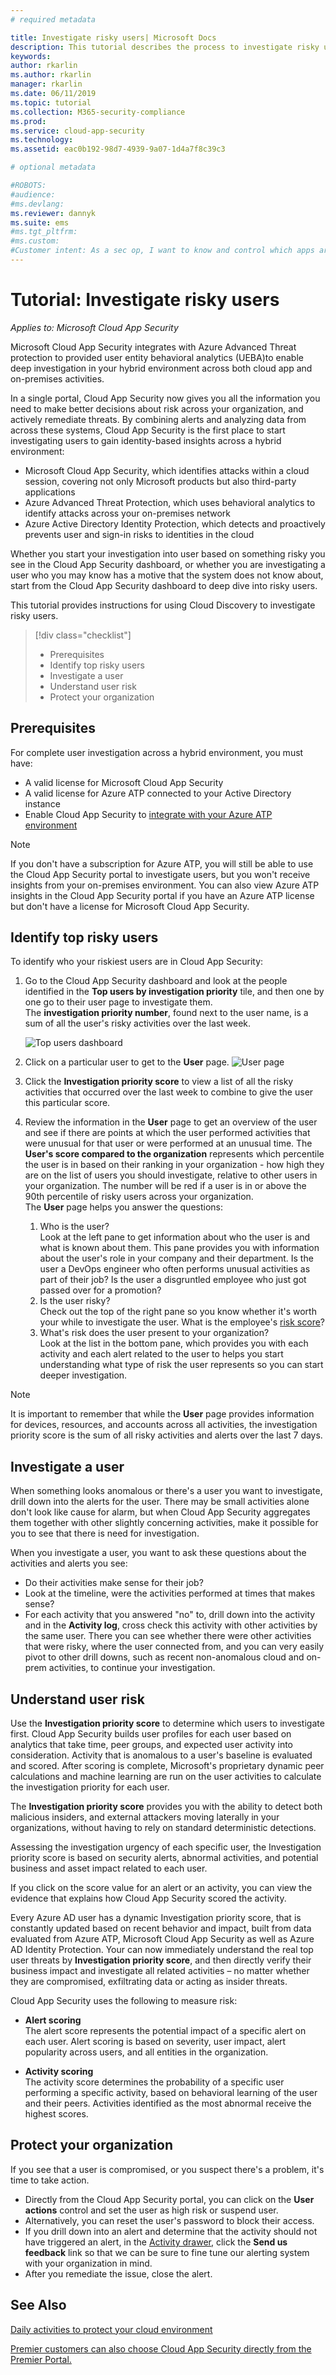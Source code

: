 ```yaml
---
# required metadata

title: Investigate risky users| Microsoft Docs
description: This tutorial describes the process to investigate risky users in Microsoft Cloud App Security, across hybrid environments, by integrating with Azure ATP.
keywords:
author: rkarlin
ms.author: rkarlin
manager: rkarlin
ms.date: 06/11/2019
ms.topic: tutorial
ms.collection: M365-security-compliance
ms.prod:
ms.service: cloud-app-security
ms.technology:
ms.assetid: eac0b192-98d7-4939-9a07-1d4a7f8c39c3

# optional metadata

#ROBOTS:
#audience:
#ms.devlang:
ms.reviewer: dannyk
ms.suite: ems
#ms.tgt_pltfrm:
#ms.custom:
#Customer intent: As a sec op, I want to know and control which apps are used in my org so that I can harden my organization's security.
---
```


# Tutorial: Investigate risky users

*Applies to: Microsoft Cloud App Security*

Microsoft Cloud App Security integrates with Azure Advanced Threat protection to provided user entity behavioral analytics (UEBA)to enable deep investigation in your hybrid environment across both cloud app and on-premises activities. 

In a single portal, Cloud App Security now gives you all the information you need to make better decisions about risk across your organization, and actively remediate threats. By combining alerts and analyzing data from across these systems, Cloud App Security is the first place to start investigating users to gain identity-based insights across a hybrid environment:
- Microsoft Cloud App Security, which identifies attacks within a cloud session, covering not only Microsoft products but also third-party applications
- Azure Advanced Threat Protection, which uses behavioral analytics to identify attacks across your on-premises network
- Azure Active Directory Identity Protection, which detects and proactively prevents user and sign-in risks to identities in the cloud

Whether you start your investigation into user based on something risky you see in the Cloud App Security dashboard, or whether you are investigating a user who you may know has a motive that the system does not know about, start from the Cloud App Security dashboard to deep dive into risky users.  



This tutorial provides instructions for using Cloud Discovery to investigate risky users.

> [!div class="checklist"]
> * Prerequisites
> * Identify top risky users
> * Investigate a user
> * Understand user risk
> * Protect your organization


## Prerequisites

For complete user investigation across a hybrid environment, you must have:

- A valid license for Microsoft Cloud App Security
- A valid license for Azure ATP connected to your Active Directory instance
- Enable Cloud App Security to [integrate with your Azure ATP environment](aatp-integration.md) 

>[!NOTE]
>If you don't have a subscription for Azure ATP, you will still be able to use the Cloud App Security portal to investigate users, but you won't receive insights from your on-premises environment. You can also view Azure ATP insights in the Cloud App Security portal if you have an Azure ATP license but don't have a license for Microsoft Cloud App Security.


## Identify top risky users

To identify who your riskiest users are in Cloud App Security:

1. Go to the Cloud App Security dashboard and look at the people identified in the **Top users by investigation priority** tile, and then one by one go to their user page to investigate them. <br>The **investigation priority number**, found next to the user name, is a sum of all the user's risky activities over the last week. 

   ![Top users dashboard](./media/dashboard-top-users.png) 

2. Click on a particular user to get to the **User** page. 
   ![User page](./media/user-page.png) 

3. Click the **Investigation priority score** to view a list of all the risky activities that occurred over the last week to combine to give the user this particular score. 
4. Review the information in the **User** page to get an overview of the user and see if there are points at which the user  performed activities that were unusual for that user or were performed at an unusual time. The **User's score compared to the organization** represents which percentile the user is in based on their ranking in your organization - how high they are on the list of users you should investigate, relative to other users in your organization. The number will be red if a user is in or above the 90th percentile of risky users across your organization.<br>The **User** page helps you answer the questions:
	1. Who is the user?<br>Look at the left pane to get information about who the user is and what is known about them. This pane provides you with information about the user's role in your company and their department. Is the user a DevOps engineer who often performs unusual activities as part of their job? Is the user a disgruntled employee who just got passed over for a promotion?
	2. Is the user risky?<br>Check out the top of the right pane so you know whether it's worth your while to investigate the user. What is the employee's [risk score](#risk-score)?
	3. What's risk does the user present to your organization?<br>Look at the list in the bottom pane, which provides you with each activity and each alert related to the user to helps you start understanding what type of risk the user represents so you can start deeper investigation.

  >[!NOTE]
  >It is important to remember that while the **User** page provides information for devices, resources, and accounts across all activities, the investigation priority score is the sum of all risky activities and alerts over the last 7 days.
 
 
## Investigate a user
When something looks anomalous or there's a user you want to investigate, drill down into the alerts for the user. There may be small activities alone don't look like cause for alarm, but when Cloud App Security aggregates them together with other slightly concerning activities, make it possible for you to see that there is need for investigation.
 
When you investigate a user, you want to ask these questions about the activities and alerts you see:
- Do their activities make sense for their job?
- Look at the timeline, were the activities performed at times that makes sense?
- For each activity that you answered "no" to, drill down into the activity and in the **Activity log**, cross check this activity with other activities by the same user. There you can see whether there were other activities that were risky, where the user connected from, and you can very easily pivot to other drill downs, such as recent non-anomalous cloud and on-prem activities, to continue your investigation.


## Understand user risk <a name ="risk-score"></a>
    
Use the **Investigation priority score** to determine which users to investigate first. Cloud App Security builds user profiles for each user based on analytics that take time, peer groups, and expected user activity into consideration. Activity that is anomalous to a user's baseline is evaluated and scored. After scoring is complete, Microsoft's proprietary dynamic peer calculations and machine learning are run on the user activities to calculate the investigation priority for each user. 

The **Investigation priority score** provides you with the ability to detect both malicious insiders, and external attackers moving laterally in your organizations, without having to rely on standard deterministic detections.

Assessing the investigation urgency of each specific user, the Investigation priority score is based on security alerts, abnormal activities, and potential business and asset impact related to each user. 

If you click on the score value for an alert or an activity, you can view the evidence that explains how Cloud App Security scored the activity.

Every Azure AD user has a dynamic Investigation priority score, that is constantly updated based on recent behavior and impact, built from data evaluated from Azure ATP, Microsoft Cloud App Security as well as Azure AD Identity Protection. Your can now immediately understand the real top user threats by **Investigation priority score**, and then directly verify their business impact and investigate all related activities – no matter whether they are compromised, exfiltrating data or acting as insider threats.

Cloud App Security uses the following to measure risk: 

- **Alert scoring**<br>The alert score represents the potential impact of a specific alert on each user. Alert scoring is based on severity, user impact, alert popularity across users, and all entities in the organization.

- **Activity scoring**<br> The activity score determines the probability of a specific user performing a specific activity, based on behavioral learning of the user and their peers. Activities identified as the most abnormal receive the highest scores. 


## Protect your organization

If you see that a user is compromised, or you suspect there's a problem, it's time to take action.
- Directly from the Cloud App Security portal, you can click on the **User actions** control and set the user as high risk or suspend user.
- Alternatively, you can reset the user's password to block their access.
- If you drill down into an alert and determine that the activity should not have triggered an alert, in the [Activity drawer](activity-filters.md), click the **Send us feedback** link so that we can be sure to fine tune our alerting system with your organization in mind.
- After you remediate the issue, close the alert.


## See Also  
[Daily activities to protect your cloud environment](daily-activities-to-protect-your-cloud-environment.md)   

[Premier customers can also choose Cloud App Security directly from the Premier Portal.](https://premier.microsoft.com/)  
  
  
